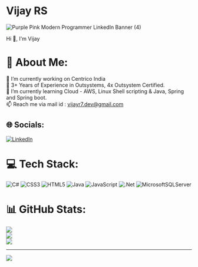 # Vijay RS

![Purple Pink Modern Programmer LinkedIn Banner (4)](https://github.com/V-R-7/vijay-rs/assets/62888693/5ccacb01-81ed-4cf2-95ce-1fbb74076148)

Hi 👋, I'm Vijay

# 💫 About Me:
🔭 I’m currently working on Centrico India<br>💼 3+ Years of Experience in Outsystems, 4x Outsystem Certified.<br>🌱 I’m currently learning Cloud - AWS, Linux Shell scripting & Java, Spring and Spring boot. <br>📫 Reach me via mail id : vijayr7.dev@gmail.com <br>


## 🌐 Socials:
[![LinkedIn](https://img.shields.io/badge/LinkedIn-%230077B5.svg?logo=linkedin&logoColor=white)](https://linkedin.com/in/https://www.linkedin.com/in/vijay--r/) 

# 💻 Tech Stack:
![C#](https://img.shields.io/badge/c%23-%23239120.svg?style=for-the-badge&logo=c-sharp&logoColor=white) ![CSS3](https://img.shields.io/badge/css3-%231572B6.svg?style=for-the-badge&logo=css3&logoColor=white) ![HTML5](https://img.shields.io/badge/html5-%23E34F26.svg?style=for-the-badge&logo=html5&logoColor=white) ![Java](https://img.shields.io/badge/java-%23ED8B00.svg?style=for-the-badge&logo=openjdk&logoColor=white) ![JavaScript](https://img.shields.io/badge/javascript-%23323330.svg?style=for-the-badge&logo=javascript&logoColor=%23F7DF1E) ![.Net](https://img.shields.io/badge/.NET-5C2D91?style=for-the-badge&logo=.net&logoColor=white) ![MicrosoftSQLServer](https://img.shields.io/badge/Microsoft%20SQL%20Server-CC2927?style=for-the-badge&logo=microsoft%20sql%20server&logoColor=white)
# 📊 GitHub Stats:
![](https://github-readme-stats.vercel.app/api?username=V-R-7&theme=dark&hide_border=false&include_all_commits=true&count_private=true)<br/>
![](https://github-readme-streak-stats.herokuapp.com/?user=V-R-7&theme=dark&hide_border=false)<br/>
![](https://github-readme-stats.vercel.app/api/top-langs/?username=V-R-7&theme=dark&hide_border=false&include_all_commits=true&count_private=true&layout=compact)

---
[![](https://visitcount.itsvg.in/api?id=V-R-7&icon=0&color=0)](https://visitcount.itsvg.in)

<!-- Proudly created with GPRM ( https://gprm.itsvg.in ) -->
